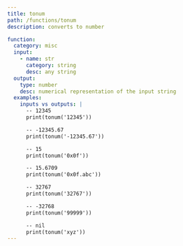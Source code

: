 ```yaml
---
title: tonum
path: /functions/tonum
description: converts to number

function:
  category: misc
  input:
    - name: str
      category: string
      desc: any string
  output:
    type: number
    desc: numerical representation of the input string
  examples:
    inputs vs outputs: |
      -- 12345
      print(tonum('12345'))

      -- -12345.67
      print(tonum('-12345.67'))

      -- 15
      print(tonum('0x0f'))

      -- 15.6709
      print(tonum('0x0f.abc'))

      -- 32767
      print(tonum('32767'))

      -- -32768
      print(tonum('99999'))

      -- nil
      print(tonum('xyz'))
---
```

